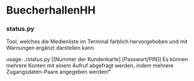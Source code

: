 # BuecherhallenHH

### status.py ###

Tool, welches die Medienliste im Terminal farblich hervorgehoben und mit Warnungen ergänzt darstellen kann.

usage: ./status.py [[Nummer der Kundenkarte] [Passwort/PIN]]
Es können mehrere Konten mit einem Aufruf abgefragt werden, indem mehrere Zugangsdaten-Paare angegeben werden!"